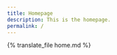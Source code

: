 ```yaml
---
title: Homepage
description: This is the homepage.
permalink: /
---
```


{% translate_file home.md %}
